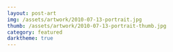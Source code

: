 ```yaml
---
layout: post-art
img: /assets/artwork/2010-07-13-portrait.jpg
thumb: /assets/artwork/2010-07-13-portrait-thumb.jpg
category: featured
darktheme: true
---
```

